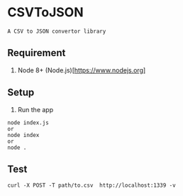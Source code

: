 # CSVToJSON
    A CSV to JSON convertor library

## Requirement
1. Node 8+ (Node.js)[https://www.nodejs.org]

## Setup
1. Run the app 
```
node index.js
or
node index
or
node . 
```

## Test
```
curl -X POST -T path/to.csv  http://localhost:1339 -v
```